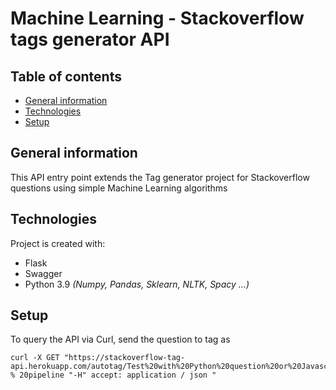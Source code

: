 # Machine Learning - Stackoverflow tags generator API

## Table of contents
* [General information](#general-info)
* [Technologies](#technologies)
* [Setup](#setup)

## <span id="general-info">General information</span>
This API entry point extends the Tag generator project for Stackoverflow questions using simple Machine Learning algorithms
	
## <span id="technologies">Technologies</span>
Project is created with:
* Flask
* Swagger
* Python 3.9 *(Numpy, Pandas, Sklearn, NLTK, Spacy ...)*

	
## <span id="setup">Setup</span>
To query the API via Curl, send the question to tag as 
```text
curl -X GET "https://stackoverflow-tag-api.herokuapp.com/autotag/Test%20with%20Python%20question%20or%20Javascript%20with % 20pipeline "-H" accept: application / json "
```
